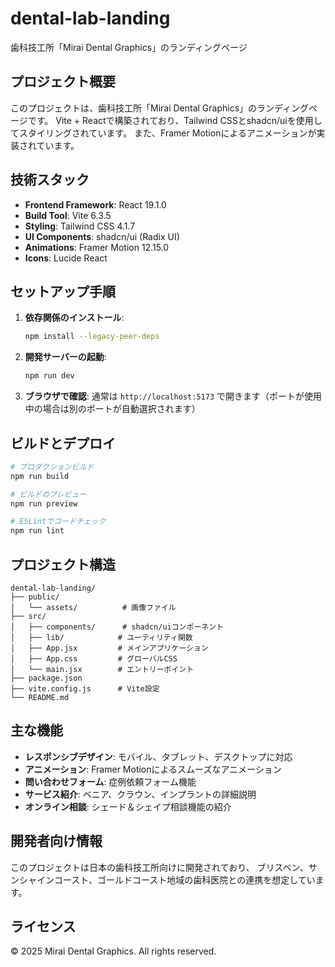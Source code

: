 # dental-lab-landing

歯科技工所「Mirai Dental Graphics」のランディングページ

## プロジェクト概要

このプロジェクトは、歯科技工所「Mirai Dental Graphics」のランディングページです。
Vite + Reactで構築されており、Tailwind CSSとshadcn/uiを使用してスタイリングされています。
また、Framer Motionによるアニメーションが実装されています。

## 技術スタック

- **Frontend Framework**: React 19.1.0
- **Build Tool**: Vite 6.3.5  
- **Styling**: Tailwind CSS 4.1.7
- **UI Components**: shadcn/ui (Radix UI)
- **Animations**: Framer Motion 12.15.0
- **Icons**: Lucide React

## セットアップ手順

1. **依存関係のインストール**:
   ```bash
   npm install --legacy-peer-deps
   ```

2. **開発サーバーの起動**:
   ```bash
   npm run dev
   ```

3. **ブラウザで確認**:
   通常は `http://localhost:5173` で開きます（ポートが使用中の場合は別のポートが自動選択されます）

## ビルドとデプロイ

```bash
# プロダクションビルド
npm run build

# ビルドのプレビュー
npm run preview

# ESLintでコードチェック
npm run lint
```

## プロジェクト構造

```
dental-lab-landing/
├── public/
│   └── assets/          # 画像ファイル
├── src/
│   ├── components/      # shadcn/uiコンポーネント
│   ├── lib/            # ユーティリティ関数
│   ├── App.jsx         # メインアプリケーション
│   ├── App.css         # グローバルCSS
│   └── main.jsx        # エントリーポイント
├── package.json
├── vite.config.js      # Vite設定
└── README.md
```

## 主な機能

- **レスポンシブデザイン**: モバイル、タブレット、デスクトップに対応
- **アニメーション**: Framer Motionによるスムーズなアニメーション
- **問い合わせフォーム**: 症例依頼フォーム機能
- **サービス紹介**: ベニア、クラウン、インプラントの詳細説明
- **オンライン相談**: シェード＆シェイプ相談機能の紹介

## 開発者向け情報

このプロジェクトは日本の歯科技工所向けに開発されており、
ブリスベン、サンシャインコースト、ゴールドコースト地域の歯科医院との連携を想定しています。

## ライセンス

© 2025 Mirai Dental Graphics. All rights reserved.